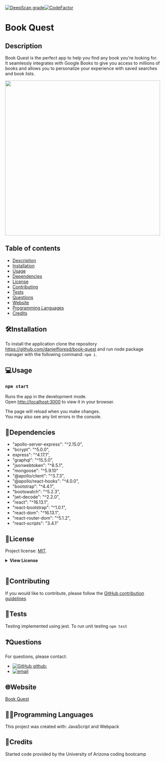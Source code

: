 [![DeepScan grade](https://deepscan.io/api/teams/19657/projects/23124/branches/691436/badge/grade.svg)](https://deepscan.io/dashboard#view=project&tid=19657&pid=23124&bid=691436)[![CodeFactor](https://www.codefactor.io/repository/github/danielfloresd/employee-track-cms/badge)](https://www.codefactor.io/repository/github/danielflores/demployee-track-cms)

# Book Quest

## Description

Book Quest is the perfect app to help you find any book you're looking for.
It seamlessly integrates with Google Books to give you access to millions of books and allows you to personalize your experience with saved searches and book lists.

<img src="./public/assets/images/screenshot.jpg" width="500">

## Table of contents

- [Description](#description)
- [Installation](#🛠️installation)
- [Usage](#💻usage)
- [Dependencies](#🧩dependencies)
- [License](#📛license)
- [Contributing](#🤝contributing)
- [Tests](#📃tests)
- [Questions](#❓questions)
- [Website](#🌐website)
- [Programming Languages](#👨‍💻programming-languages)
- [Credits](#👨creadits)

## 🛠️Installation

To install the application clone the repository https://github.com/danielfloresd/book-quest and run node package manager with the following command: ```npm i```.

## 💻Usage

### `npm start`

Runs the app in the development mode.\
Open [http://localhost:3000](http://localhost:3000) to view it in your browser.

The page will reload when you make changes.\
You may also see any lint errors in the console.


## 🧩Dependencies
*   "apollo-server-express": "^2.15.0",
*   "bcrypt": "^5.0.0",
*   express": "^4.17.1",
*   "graphql": "^15.5.0",
*   "jsonwebtoken": "^8.5.1",
*   "mongoose": "^5.9.10"
*   "@apollo/client": "^3.7.3",
*   "@apollo/react-hooks": "^4.0.0",
*   "bootstrap": "^4.4.1",
*   "bootswatch": "^5.2.3",
*   "jwt-decode": "^2.2.0",
*   "react": "^16.13.1",
*   "react-bootstrap": "^1.0.1",
*   "react-dom": "^16.13.1",
*   "react-router-dom": "^5.1.2",
*   "react-scripts": "3.4.1"

## 📛License

Project license: [MIT](https://choosealicense.com/licenses/mit).

<details><summary><b>View License</b></summary>MIT License

Copyright (c) 2022 Daniel Flores D

Permission is hereby granted, free of charge, to any person obtaining a copy
of this software and associated documentation files (the "Software"), to deal
in the Software without restriction, including without limitation the rights
to use, copy, modify, merge, publish, distribute, sublicense, and/or sell
copies of the Software, and to permit persons to whom the Software is
furnished to do so, subject to the following conditions:

The above copyright notice and this permission notice shall be included in all
copies or substantial portions of the Software.

THE SOFTWARE IS PROVIDED "AS IS", WITHOUT WARRANTY OF ANY KIND, EXPRESS OR
IMPLIED, INCLUDING BUT NOT LIMITED TO THE WARRANTIES OF MERCHANTABILITY,
FITNESS FOR A PARTICULAR PURPOSE AND NONINFRINGEMENT. IN NO EVENT SHALL THE
AUTHORS OR COPYRIGHT HOLDERS BE LIABLE FOR ANY CLAIM, DAMAGES OR OTHER
LIABILITY, WHETHER IN AN ACTION OF CONTRACT, TORT OR OTHERWISE, ARISING FROM,
OUT OF OR IN CONNECTION WITH THE SOFTWARE OR THE USE OR OTHER DEALINGS IN THE
SOFTWARE.

</details></br>

## 🤝Contributing

If you would like to contribute, please follow the [GitHub contribution guidelines](https://github.com/github/docs/blob/main/CONTRIBUTING.md)

## 📃Tests

Testing implemented using jest. To run unit testing ```npm test```

## ❓Questions

For questions, please contact:

- [![GitHub github:](https://img.shields.io/badge/github:-danielfloresd-black.svg)](https://github.com/danielfloresd)
- [![email](https://img.shields.io/badge/email:-daniel.flor3s.d@gmail.com-blue.svg)](mailto:daniel.flor3s.d@gmail.com)


## 🌐Website

[Book Quest](https://book-quest.herokuapp.com/)

## 👨‍💻Programming Languages

This project was created with: JavaScript and Webpack

## 👨Credits

Started code provided by the University of Arizona coding bootcamp
